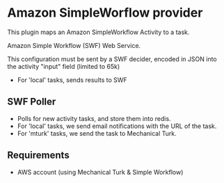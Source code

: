 # Amazon SimpleWorflow provider

This plugin maps an Amazon SimpleWorkflow Activity to a task.

Amazon Simple Workflow (SWF) Web Service.


This configuration must be sent by a SWF decider, encoded in JSON into the activity "input" field (limited to 65k)

 * For 'local' tasks, sends results to SWF


## SWF Poller

 * Polls for new activity tasks, and store them into redis.
 * For 'local' tasks, we send email notifications with the URL of the task.
 * For 'mturk' tasks, we send the task to Mechanical Turk.



## Requirements

 * AWS account (using Mechanical Turk & Simple Workflow)